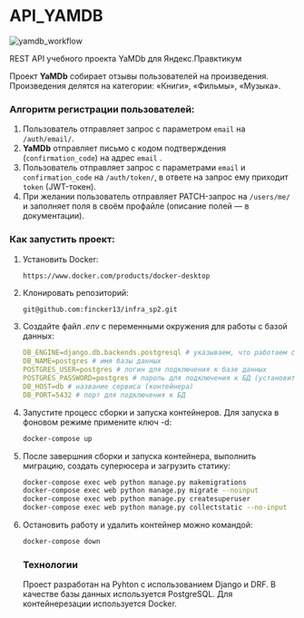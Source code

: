 # API_YAMDB

![yamdb_workflow](https://github.com/fincker13/infra_actions/workflows/yamdb_workflow/badge.svg)

REST API учебного проекта YaMDb для Яндекс.Правктикум

Проект **YaMDb** собирает отзывы пользователей на произведения. Произведения делятся на категории: «Книги», «Фильмы», «Музыка».

### Алгоритм регистрации пользователей:

1. Пользователь отправляет запрос с параметром `email` на `/auth/email/`.
2. **YaMDb** отправляет письмо с кодом подтверждения (`confirmation_code`) на адрес  `email` .
3. Пользователь отправляет запрос с параметрами `email` и `confirmation_code` на `/auth/token/`, в ответе на запрос ему приходит `token` (JWT-токен).
4. При желании пользователь отправляет PATCH-запрос на `/users/me/` и заполняет поля в своём профайле (описание полей — в документации).

### Как запустить проект:

1. Установить Docker:

   ```http
   https://www.docker.com/products/docker-desktop
   ```

2. Клонировать репозиторий:

   ```bash
   git@github.com:fincker13/infra_sp2.git
   ```

3. Создайте файл *.env* с переменными окружения для работы с базой данных:

   ```yaml
   DB_ENGINE=django.db.backends.postgresql # указываем, что работаем с postgresql
   DB_NAME=postgres # имя базы данных
   POSTGRES_USER=postgres # логин для подключения к базе данных
   POSTGRES_PASSWORD=postgres # пароль для подключения к БД (установите свой)
   DB_HOST=db # название сервиса (контейнера)
   DB_PORT=5432 # порт для подключения к БД
   ```

4. Запустите процесс сборки и запуска контейнеров. Для запуска в фоновом режиме примените ключ -d:

   ```bash
   docker-compose up
   ```

5. После завершния сборки и запуска контейнера, выполнить миграцию, создать суперюсера и загрузить статику:

   ```bash
   docker-compose exec web python manage.py makemigrations
   docker-compose exec web python manage.py migrate --noinput
   docker-compose exec web python manage.py createsuperuser
   docker-compose exec web python manage.py collectstatic --no-input
   ```

6. Остановить работу и удалить контейнер можно командой:

   ```bash
   docker-compose down
   ```

   ### Технологии

   Проест разработан на Pyhton с использованием Django и DRF. В качестве базы данных используется PostgreSQL. Для контейнерезации используется Docker.
